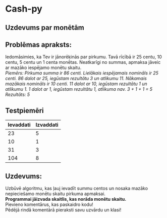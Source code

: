 # Cash-py
Uzdevums par monētām
---
## Problēmas apraksts:
Iedomāsimies, ka Tev ir jānorēķinās par pirkumu. Tavā rīcībā ir 25 centu, 10 centu, 5 centu un 1 centa monētas. Neatkarīgi no summas, apmaksa jāveic ar mazāko iespējamo monētu skaitu.<br>
*Piemērs: Pirkuma summa ir 86 centi. Lielākais iespējamais nomināls ir 25 centi. 86 dalot ar 25, iegūstam rezultātu 3 un atlikumu 11. Nākamais mazākais nomināls ir 10 centi. 11 dalot ar 10, iegūstam rezultātu 1 un atlikumu 1. 1 dalot ar 1, iegūstam rezultātu 1, atlikuma nav. 3 + 1 + 1 = 5<br>
Rezultāts: 5*

## Testpiemēri
|Ievaddati|Izvaddati|
|---|---|
|23|5|
|10|1|
|31|3|
|104|8|

## Uzdevums:
Uzbūvē algoritmu, kas ļauj ievadīt summu centos un nosaka mazāko nepieciešamo monētu skaitu pirkuma apmaksai.<br>
**Programmai jāizvada skaitlis, kas norāda monētu skaitu.**<br>
Pievieno komentārus, kas paskaidro kodu!<br>
Pēdējā rindā komentārā pieraksti savu uzvārdu un klasi!
